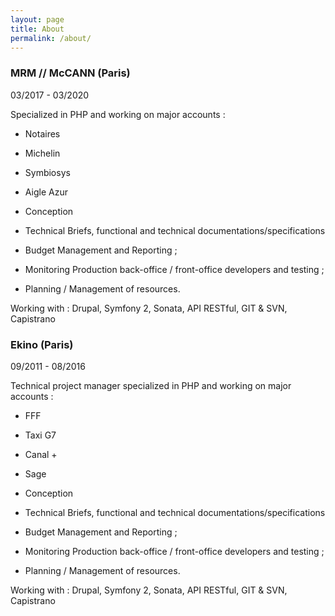 ```yaml
---
layout: page
title: About
permalink: /about/
---
```

<h3>MRM // McCANN (Paris)</h3> 03/2017 - 03/2020

Specialized in PHP and working on major accounts : 

* Notaires
* Michelin
* Symbiosys
* Aigle Azur

* Conception
* Technical Briefs, functional and technical documentations/specifications
* Budget Management  and Reporting ;
* Monitoring Production  back-office / front-office developers and testing ;
* Planning / Management of resources.

Working with : Drupal, Symfony 2, Sonata, API RESTful, GIT & SVN, Capistrano

<h3>Ekino (Paris)</h3> 09/2011 - 08/2016

Technical project manager specialized in PHP and working on major accounts : 
* FFF
* Taxi G7
* Canal +
* Sage

* Conception
* Technical Briefs, functional and technical documentations/specifications
* Budget Management  and Reporting ;
* Monitoring Production  back-office / front-office developers and testing ;
* Planning / Management of resources.

Working with : Drupal, Symfony 2, Sonata, API RESTful, GIT & SVN, Capistrano

<div style="text-align:center">
	<!-- <a href="" class="btn">Download my CV</a>-->
</div>
<br/>

